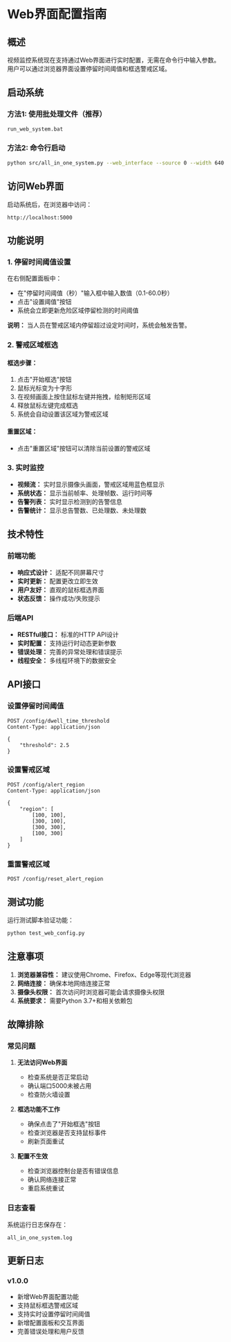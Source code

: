 # Web界面配置指南

## 概述

视频监控系统现在支持通过Web界面进行实时配置，无需在命令行中输入参数。用户可以通过浏览器界面设置停留时间阈值和框选警戒区域。

## 启动系统

### 方法1: 使用批处理文件（推荐）
```bash
run_web_system.bat
```

### 方法2: 命令行启动
```bash
python src/all_in_one_system.py --web_interface --source 0 --width 640 --height 480 --max_fps 30
```

## 访问Web界面

启动系统后，在浏览器中访问：
```
http://localhost:5000
```

## 功能说明

### 1. 停留时间阈值设置

在右侧配置面板中：
- 在"停留时间阈值（秒）"输入框中输入数值（0.1-60.0秒）
- 点击"设置阈值"按钮
- 系统会立即更新危险区域停留检测的时间阈值

**说明：** 当人员在警戒区域内停留超过设定时间时，系统会触发告警。

### 2. 警戒区域框选

#### 框选步骤：
1. 点击"开始框选"按钮
2. 鼠标光标变为十字形
3. 在视频画面上按住鼠标左键并拖拽，绘制矩形区域
4. 释放鼠标左键完成框选
5. 系统会自动设置该区域为警戒区域

#### 重置区域：
- 点击"重置区域"按钮可以清除当前设置的警戒区域

### 3. 实时监控

- **视频流：** 实时显示摄像头画面，警戒区域用蓝色框显示
- **系统状态：** 显示当前帧率、处理帧数、运行时间等
- **告警列表：** 实时显示检测到的告警信息
- **告警统计：** 显示总告警数、已处理数、未处理数

## 技术特性

### 前端功能
- **响应式设计：** 适配不同屏幕尺寸
- **实时更新：** 配置更改立即生效
- **用户友好：** 直观的鼠标框选界面
- **状态反馈：** 操作成功/失败提示

### 后端API
- **RESTful接口：** 标准的HTTP API设计
- **实时配置：** 支持运行时动态更新参数
- **错误处理：** 完善的异常处理和错误提示
- **线程安全：** 多线程环境下的数据安全

## API接口

### 设置停留时间阈值
```
POST /config/dwell_time_threshold
Content-Type: application/json

{
    "threshold": 2.5
}
```

### 设置警戒区域
```
POST /config/alert_region
Content-Type: application/json

{
    "region": [
        [100, 100],
        [300, 100],
        [300, 300],
        [100, 300]
    ]
}
```

### 重置警戒区域
```
POST /config/reset_alert_region
```

## 测试功能

运行测试脚本验证功能：
```bash
python test_web_config.py
```

## 注意事项

1. **浏览器兼容性：** 建议使用Chrome、Firefox、Edge等现代浏览器
2. **网络连接：** 确保本地网络连接正常
3. **摄像头权限：** 首次访问时浏览器可能会请求摄像头权限
4. **系统要求：** 需要Python 3.7+和相关依赖包

## 故障排除

### 常见问题

1. **无法访问Web界面**
   - 检查系统是否正常启动
   - 确认端口5000未被占用
   - 检查防火墙设置

2. **框选功能不工作**
   - 确保点击了"开始框选"按钮
   - 检查浏览器是否支持鼠标事件
   - 刷新页面重试

3. **配置不生效**
   - 检查浏览器控制台是否有错误信息
   - 确认网络连接正常
   - 重启系统重试

### 日志查看

系统运行日志保存在：
```
all_in_one_system.log
```

## 更新日志

### v1.0.0
- 新增Web界面配置功能
- 支持鼠标框选警戒区域
- 支持实时设置停留时间阈值
- 新增配置面板和交互界面
- 完善错误处理和用户反馈 